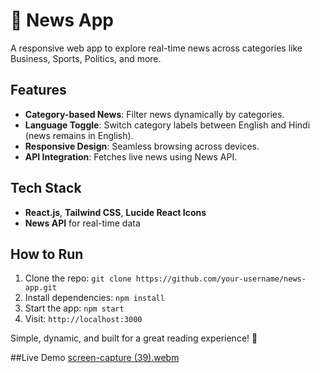 # 📰 News App  

A responsive web app to explore real-time news across categories like Business, Sports, Politics, and more.  

## Features  
- **Category-based News**: Filter news dynamically by categories.  
- **Language Toggle**: Switch category labels between English and Hindi (news remains in English).  
- **Responsive Design**: Seamless browsing across devices.  
- **API Integration**: Fetches live news using News API.  

## Tech Stack  
- **React.js**, **Tailwind CSS**, **Lucide React Icons**  
- **News API** for real-time data  

## How to Run  
1. Clone the repo: `git clone https://github.com/your-username/news-app.git`  
2. Install dependencies: `npm install`  
3. Start the app: `npm start`  
4. Visit: `http://localhost:3000`  

Simple, dynamic, and built for a great reading experience! 🚀  

##Live Demo
[screen-capture (39).webm](https://github.com/user-attachments/assets/dd6efd11-7838-44ce-9da3-7a0b751e1167)
